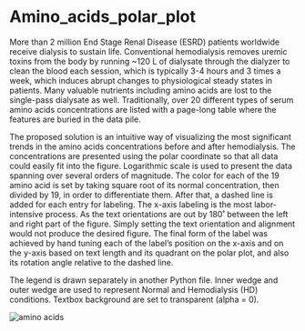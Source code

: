 # Amino_acids_polar_plot

More than 2 million End Stage Renal Disease (ESRD) patients worldwide receive dialysis to sustain life. Conventional hemodialysis removes uremic toxins from the body by running ~120 L of dialysate through the dialyzer to clean the blood each session, which is typically 3-4 hours and 3 times a week, which induces abrupt changes to physiological steady states in patients. Many valuable nutrients including amino acids are lost to the single-pass dialysate as well. Traditionally, over 20 different types of serum amino acids concentrations are listed with a page-long table where the features are buried in the data pile.

The proposed solution is an intuitive way of visualizing the most significant trends in the amino acids concentrations before and after hemodialysis. The concentrations are presented using the polar coordinate so that all data could easily fit into the figure. Logarithmic scale is used to present the data spanning over several orders of magnitude. The color for each of the 19 amino acid is set by taking square root of its normal concentration, then divided by 19, in order to differentiate them. After that, a dashed line is added for each entry for labeling. The x-axis labeling is the most labor-intensive process. As the text orientations are out by 180˚ between the left and right part of the figure. Simply setting the text orientation and alignment would not produce the desired figure. The final form of the label was achieved by hand tuning each of the label’s position on the x-axis and on the y-axis based on text length and its quadrant on the polar plot, and also its rotation angle relative to the dashed line.

The legend is drawn separately in another Python file. Inner wedge and outer wedge are used to represent Normal and Hemodialysis (HD) conditions. Textbox background are set to transparent (alpha = 0). 

![amino acids](figure.png=200px)
